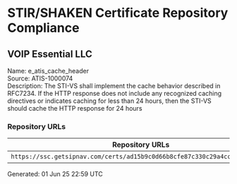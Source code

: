 # STIR/SHAKEN Certificate Repository Compliance

## VOIP Essential LLC

Name: e_atis_cache_header\
Source: ATIS-1000074\
Description: The STI-VS shall implement the cache behavior described in RFC7234. If the HTTP response does not include any recognized caching directives or indicates caching for less than 24 hours, then the STI-VS should cache the HTTP response for 24 hours
### Repository URLs

| Repository URLs | Not After |  Problems | Link |
|-----------------|-----------|-----------|------|
| `https://ssc.getsipnav.com/certs/ad15b9c0d66b8cfe87c330c29a4ccd24fd5c685b` | 04&#160;Apr&#160;25&#160;19:31&#160;UTC | true | [view](../../REPOS/b8ee6cbb3ed8bbe7422c40804b744f4362a131a5/README.md) |


Generated: 01 Jun 25 22:59 UTC